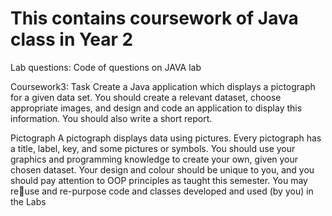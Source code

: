 # This contains coursework of Java class in Year 2 

Lab questions:
Code of questions on JAVA lab


Coursework3:
Task
Create a Java application which displays a pictograph for a given data set. You 
should create a relevant dataset, choose appropriate images, and design and 
code an application to display this information. You should also write a short 
report.

Pictograph
A pictograph displays data using pictures. Every pictograph has a title, label, key, 
and some pictures or symbols. You should use your graphics and programming knowledge to create your own, 
given your chosen dataset. Your design and colour should be unique to you, and 
you should pay attention to OOP principles as taught this semester. You may reuse and re-purpose code and classes developed and used (by you) in the Labs
